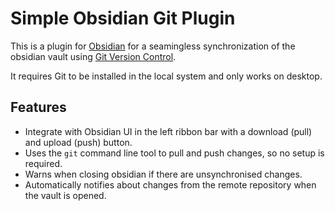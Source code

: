 # Simple Obsidian Git Plugin

This is a plugin for [Obsidian](https://obsidian.md) for a seamingless synchronization of the obsidian vault using [Git Version Control](https://git-scm.com/).

It requires Git to be installed in the local system and only works on desktop.

## Features

- Integrate with Obsidian UI in the left ribbon bar with a download (pull) and upload (push) button.
- Uses the `git` command line tool to pull and push changes, so no setup is required.
- Warns when closing obsidian if there are unsynchronised changes.
- Automatically notifies about changes from the remote repository when the vault is opened.
